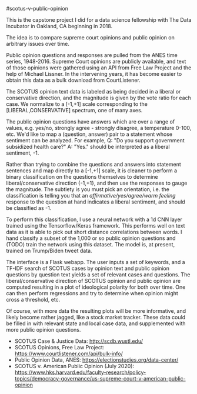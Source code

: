 #scotus-v-public-opinion

This is the capstone project I did for a data science fellowship with The Data Incubator
in Oakland, CA beginning in 2018.

The idea is to compare supreme court opinions and public opinion on arbitrary issues over time.

Public opinion questions and responses are pulled from the ANES time series, 1948-2016.
Supreme Court opinions are publicly available, and text of those opinions were gathered
using an API from Free Law Project and the help of Michael Lissner. In the intervening
years, it has become easier to obtain this data as a bulk download from CourtListener.

The SCOTUS opinion text data is labeled as being decided in a liberal or conservative direction, and the magnitude is given by the vote ratio for each case. We normalize to a [-1,+1] scale corresponding to the [LIBERAL,CONSERVATIVE] spectrum, one of many axes.

The public opinion questions have answers which are over a range of values, e.g. yes/no,
strongly agree - strongly disagree, a temperature 0-100, etc. We'd like to map a
(question, answer) pair to a statement whose sentiment can be analyzed. For example,
Q: "Do you support government subsidized health care?" A: "Yes." should be interpreted
as a liberal sentiment, -1.

Rather than trying to combine the questions and answers into statement sentences and
map directly to a [-1,+1] scale, it is cleaner to perform a binary classification on
the questions themselves to determine liberal/conservative direction {-1,+1}, and then
use the responses to gauge the magnitude. The subtlety is you must pick an orientation,
i.e. the classification is telling you that an *affirmative/yes/agree/warm feeling*
response to the question at hand indicates a liberal sentiment, and should be
classified as -1.

To perform this classification, I use a neural network with a 1d CNN layer trained
using the Tensorflow/Keras framework. This performs well on text data as it is
able to pick out short distance correlations between words. I hand classify a
subset of the 1,000 or so public opinion questions and (TODO) train the network using
this dataset. The model is, at present, trained on Trump/Biden tweet data. 

The interface is a Flask webapp. The user inputs a set of keywords, and a TF-IDF search of
SCOTUS cases by opinion text and public opinion questions by question text yields a set of relevant cases and questions. The liberal/conservative direction of SCOTUS opinion and public opinion are computed resulting in a plot of ideological polarity for both over time. One can then perform regressions and try to determine when opinion might cross a threshold, etc.

Of course, with more data the resulting plots will be more informative, and likely become
rather jagged, like a stock market tracker. These data could be filled in with relevant
state and local case data, and supplemented with more public opinion questions.

- SCOTUS Case & Justice Data: http://scdb.wustl.edu/
- SCOTUS Opinions, Free Law Project: https://www.courtlistener.com/api/bulk-info/
- Public Opinion Data, ANES: https://electionstudies.org/data-center/
- SCOTUS v. American Public Opinion (July 2020): https://www.hks.harvard.edu/faculty-research/policy-topics/democracy-governance/us-supreme-court-v-american-public-opinion
